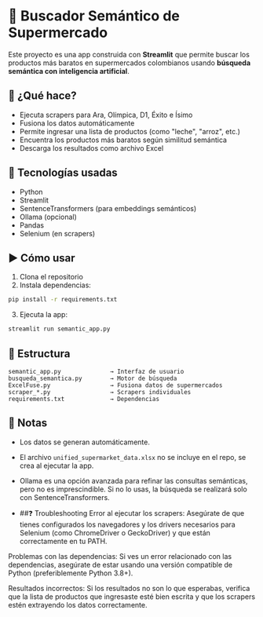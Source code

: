 # 🛒 Buscador Semántico de Supermercado

Este proyecto es una app construida con **Streamlit** que permite buscar los productos más baratos en supermercados colombianos usando **búsqueda semántica con inteligencia artificial**.

## 🚀 ¿Qué hace?

- Ejecuta scrapers para Ara, Olímpica, D1, Éxito e Ísimo
- Fusiona los datos automáticamente
- Permite ingresar una lista de productos (como "leche", "arroz", etc.)
- Encuentra los productos más baratos según similitud semántica
- Descarga los resultados como archivo Excel

## 🧠 Tecnologías usadas

- Python
- Streamlit
- SentenceTransformers (para embeddings semánticos)
- Ollama (opcional)
- Pandas
- Selenium (en scrapers)

## ▶️ Cómo usar

1. Clona el repositorio
2. Instala dependencias:

```bash
pip install -r requirements.txt
```

3. Ejecuta la app:

```bash
streamlit run semantic_app.py
```

## 📁 Estructura

```
semantic_app.py              → Interfaz de usuario
busqueda_semantica.py        → Motor de búsqueda
ExcelFuse.py                 → Fusiona datos de supermercados
scraper_*.py                 → Scrapers individuales
requirements.txt             → Dependencias
```

## 📌 Notas

- Los datos se generan automáticamente.
- El archivo `unified_supermarket_data.xlsx` no se incluye en el repo, se crea al ejecutar la app.
- Ollama es una opción avanzada para refinar las consultas semánticas, pero no es imprescindible. Si no lo usas, la búsqueda se realizará solo con SentenceTransformers.

- ##❓ Troubleshooting
Error al ejecutar los scrapers: Asegúrate de que tienes configurados los navegadores y los drivers necesarios para Selenium (como ChromeDriver o GeckoDriver) y que están correctamente en tu PATH.

Problemas con las dependencias: Si ves un error relacionado con las dependencias, asegúrate de estar usando una versión compatible de Python (preferiblemente Python 3.8+).

Resultados incorrectos: Si los resultados no son lo que esperabas, verifica que la lista de productos que ingresaste esté bien escrita y que los scrapers estén extrayendo los datos correctamente.
